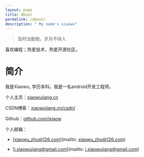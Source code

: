 ```yaml
---
layout: page
title: About
permalink: /about/
description: " My name's xiaowu"
---
```


> 及时当勤勉，岁月不待人

喜欢编程；热爱技术，热爱开源社区。

# 简介

我是Xiaowu, 学历本科。我是一名android开发工程师。

个人主页：[xiaowujiang.cn](https://xiaowujiang.cn)

CSDN博客：[xiaowujiang.cn/csdn/](https://xiaowujiang.cn/csdn/)

Github：[github.com/ixiaow](https://github.com/ixiaow)

个人邮箱：

* [xiaowu_zhu@126.com](mailto: xiaowu_zhu@126.com) 

* [i.xiaowujiang@gmail.com](mailto: i.xiaowujiang@gmail.com)






